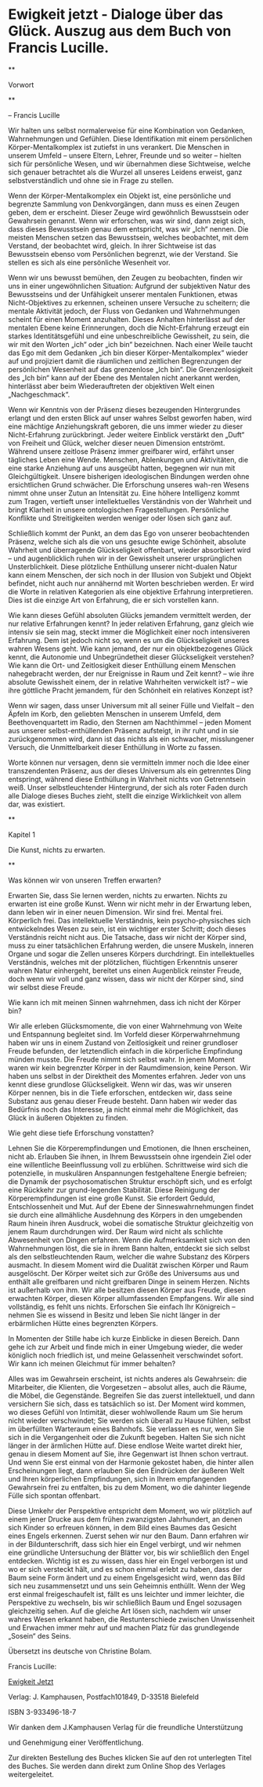 # Ewigkeit jetzt - Dialoge über das Glück. Auszug aus dem Buch von Francis Lucille.

**

Vorwort

**

 &ndash; Francis Lucille  

Wir halten uns selbst normalerweise f&uuml;r eine Kombination von Gedanken, Wahrnehmungen und Gef&uuml;hlen. Diese Identifikation mit einem pers&ouml;nlichen K&ouml;rper-Mentalkomplex ist zutiefst in uns verankert. Die Menschen in unserem Umfeld &ndash; unsere Eltern, Lehrer, Freunde und so weiter &ndash; hielten sich f&uuml;r pers&ouml;nliche Wesen, und wir &uuml;bernahmen diese Sichtweise, welche sich genauer betrachtet als die Wurzel all unseres Leidens erweist, ganz selbstverst&auml;ndlich und ohne sie in Frage zu stellen.  

Wenn der K&ouml;rper-Mentalkomplex ein Objekt ist, eine pers&ouml;nliche und begrenzte Sammlung von Denkvorg&auml;ngen, dann muss es einen Zeugen geben, dem er erscheint. Dieser Zeuge wird gew&ouml;hnlich Bewusstsein oder Gewahrsein genannt. Wenn wir erforschen, was wir sind, dann zeigt sich, dass dieses Bewusstsein genau dem entspricht, was wir &bdquo;Ich&ldquo; nennen. Die meisten Menschen setzen das Bewusstsein, welches beobachtet, mit dem Verstand, der beobachtet wird, gleich. In ihrer Sichtweise ist das Bewusstsein ebenso vom Pers&ouml;nlichen begrenzt, wie der Verstand. Sie stellen es sich als eine pers&ouml;nliche Wesenheit vor.  

Wenn wir uns bewusst bem&uuml;hen, den Zeugen zu beobachten, finden wir uns in einer ungew&ouml;hnlichen Situation: Aufgrund der subjektiven Natur des Bewusstseins und der Unf&auml;higkeit unserer mentalen Funktionen, etwas Nicht-Objektives zu erkennen, scheinen unsere Versuche zu scheitern; die mentale Aktivit&auml;t jedoch, der Fluss von Gedanken und Wahrnehmungen scheint f&uuml;r einen Moment anzuhalten. Dieses Anhalten hinterl&auml;sst auf der mentalen Ebene keine Erinnerungen, doch die Nicht-Erfahrung erzeugt ein starkes Identit&auml;tsgef&uuml;hl und eine unbeschreibliche Gewissheit, zu sein, die wir mit den Worten &bdquo;ich&ldquo; oder &bdquo;ich bin&ldquo; bezeichnen. Nach einer Weile taucht das Ego mit dem Gedanken &bdquo;ich bin dieser K&ouml;rper-Mentalkomplex&ldquo; wieder auf und projiziert damit die r&auml;umlichen und zeitlichen Begrenzungen der pers&ouml;nlichen Wesenheit auf das grenzenlose &bdquo;Ich bin&ldquo;. Die Grenzenlosigkeit des &bdquo;Ich bin&ldquo; kann auf der Ebene des Mentalen nicht anerkannt werden, hinterl&auml;sst aber beim Wiederauftreten der objektiven Welt einen &bdquo;Nachgeschmack&ldquo;.  

Wenn wir Kenntnis von der Pr&auml;senz dieses bezeugenden Hintergrundes erlangt und den ersten Blick auf unser wahres Selbst geworfen haben, wird eine m&auml;chtige Anziehungskraft geboren, die uns immer wieder zu dieser Nicht-Erfahrung zur&uuml;ckbringt. Jeder weitere Einblick verst&auml;rkt den &bdquo;Duft&ldquo; von Freiheit und Gl&uuml;ck, welcher dieser neuen Dimension entstr&ouml;mt. W&auml;hrend unsere zeitlose Pr&auml;senz immer greifbarer wird, erf&auml;hrt unser t&auml;gliches Leben eine Wende. Menschen, Ablenkungen und Aktivit&auml;ten, die eine starke Anziehung auf uns ausge&uuml;bt hatten, begegnen wir nun mit Gleichg&uuml;ltigkeit. Unsere bisherigen ideologischen Bindungen werden ohne ersichtlichen Grund schw&auml;cher. Die Erforschung unseres wah-ren Wesens nimmt ohne unser Zutun an Intensit&auml;t zu. Eine h&ouml;here Intelligenz kommt zum Tragen, vertieft unser intellektuelles Verst&auml;ndnis von der Wahrheit und bringt Klarheit in unsere ontologischen Fragestellungen. Pers&ouml;nliche Konflikte und Streitigkeiten werden weniger oder l&ouml;sen sich ganz auf.  

Schlie&szlig;lich kommt der Punkt, an dem das Ego von unserer beobachtenden Pr&auml;senz, welche sich als die von uns gesuchte ewige Sch&ouml;nheit, absolute Wahrheit und &uuml;berragende Gl&uuml;ckseligkeit offenbart, wieder absorbiert wird &ndash; und augenblicklich ruhen wir in der Gewissheit unserer urspr&uuml;nglichen Unsterblichkeit. Diese pl&ouml;tzliche Enth&uuml;llung unserer nicht-dualen Natur kann einem Menschen, der sich noch in der Illusion von Subjekt und Objekt befindet, nicht auch nur ann&auml;hernd mit Worten beschrieben werden. Er wird die Worte in relativen Kategorien als eine objektive Erfahrung interpretieren. Dies ist die einzige Art von Erfahrung, die er sich vorstellen kann.  

Wie kann dieses Gef&uuml;hl absoluten Gl&uuml;cks jemandem vermittelt werden, der nur relative Erfahrungen kennt? In jeder relativen Erfahrung, ganz gleich wie intensiv sie sein mag, steckt immer die M&ouml;glichkeit einer noch intensiveren Erfahrung. Dem ist jedoch nicht so, wenn es um die Gl&uuml;ckseligkeit unseres wahren Wesens geht. Wie kann jemand, der nur ein objektbezogenes Gl&uuml;ck kennt, die Autonomie und Unbegr&uuml;ndetheit dieser Gl&uuml;ckseligkeit verstehen? Wie kann die Ort- und Zeitlosigkeit dieser Enth&uuml;llung einem Menschen nahegebracht werden, der nur Ereignisse in Raum und Zeit kennt? &ndash; wie ihre absolute Gewissheit einem, der in relative Wahrheiten verwickelt ist? &ndash; wie ihre g&ouml;ttliche Pracht jemandem, f&uuml;r den Sch&ouml;nheit ein relatives Konzept ist?  

Wenn wir sagen, dass unser Universum mit all seiner F&uuml;lle und Vielfalt &ndash; den &Auml;pfeln im Korb, den geliebten Menschen in unserem Umfeld, dem Beethovenquartett im Radio, den Sternen am Nachthimmel &ndash; jeden Moment aus unserer selbst-enth&uuml;llenden Pr&auml;senz aufsteigt, in ihr ruht und in sie zur&uuml;ckgenommen wird, dann ist das nichts als ein schwacher, misslungener Versuch, die Unmittelbarkeit dieser Enth&uuml;llung in Worte zu fassen.  

Worte k&ouml;nnen nur versagen, denn sie vermitteln immer noch die Idee einer transzendenten Pr&auml;senz, aus der dieses Universum als ein getrenntes Ding entspringt, w&auml;hrend diese Enth&uuml;llung in Wahrheit nichts von Getrenntsein wei&szlig;. Unser selbstleuchtender Hintergrund, der sich als roter Faden durch alle Dialoge dieses Buches zieht, stellt die einzige Wirklichkeit von allem dar, was existiert.  

**

Kapitel 1  

Die Kunst, nichts zu erwarten.

**

Was k&ouml;nnen wir von unseren Treffen erwarten?

Erwarten Sie, dass Sie lernen werden, nichts zu erwarten. Nichts zu erwarten ist eine gro&szlig;e Kunst. Wenn wir nicht mehr in der Erwartung leben, dann leben wir in einer neuen Dimension. Wir sind frei. Mental frei. K&ouml;rperlich frei. Das intellektuelle Verst&auml;ndnis, kein psycho-physisches sich entwickelndes Wesen zu sein, ist ein wichtiger erster Schritt; doch dieses Verst&auml;ndnis reicht nicht aus. Die Tatsache, dass wir nicht der K&ouml;rper sind, muss zu einer tats&auml;chlichen Erfahrung werden, die unsere Muskeln, inneren Organe und sogar die Zellen unseres K&ouml;rpers durchdringt. Ein intellektuelles Verst&auml;ndnis, welches mit der pl&ouml;tzlichen, fl&uuml;chtigen Erkenntnis unserer wahren Natur einhergeht, bereitet uns einen Augenblick reinster Freude, doch wenn wir voll und ganz wissen, dass wir nicht der K&ouml;rper sind, sind wir selbst diese Freude.  

Wie kann ich mit meinen Sinnen wahrnehmen, dass ich nicht der K&ouml;rper bin?  

Wir alle erleben Gl&uuml;cksmomente, die von einer Wahrnehmung von Weite und Entspannung begleitet sind. Im Vorfeld dieser K&ouml;rperwahrnehmung haben wir uns in einem Zustand von Zeitlosigkeit und reiner grundloser Freude befunden, der letztendlich einfach in die k&ouml;rperliche Empfindung m&uuml;nden musste. Die Freude nimmt sich selbst wahr. In jenem Moment waren wir kein begrenzter K&ouml;rper in der Raumdimension, keine Person. Wir haben uns selbst in der Direktheit des Momentes erfahren. Jeder von uns kennt diese grundlose Gl&uuml;ckseligkeit. Wenn wir das, was wir unseren K&ouml;rper nennen, bis in die Tiefe erforschen, entdecken wir, dass seine Substanz aus genau dieser Freude besteht. Dann haben wir weder das Bed&uuml;rfnis noch das Interesse, ja nicht einmal mehr die M&ouml;glichkeit, das Gl&uuml;ck in &auml;u&szlig;eren Objekten zu finden.  

Wie geht diese tiefe Erforschung vonstatten?

Lehnen Sie die K&ouml;rperempfindungen und Emotionen, die Ihnen erscheinen, nicht ab. Erlauben Sie ihnen, in Ihrem Bewusstsein ohne irgendein Ziel oder eine willentliche Beeinflussung voll zu erbl&uuml;hen. Schrittweise wird sich die potenzielle, in muskul&auml;ren Anspannungen festgehaltene Energie befreien; die Dynamik der psychosomatischen Struktur ersch&ouml;pft sich, und es erfolgt eine R&uuml;ckkehr zur grund-legenden Stabilit&auml;t. Diese Reinigung der K&ouml;rperempfindungen ist eine gro&szlig;e Kunst. Sie erfordert Geduld, Entschlossenheit und Mut. Auf der Ebene der Sinneswahrnehmungen findet sie durch eine allm&auml;hliche Ausdehnung des K&ouml;rpers in den umgebenden Raum hinein ihren Ausdruck, wobei die somatische Struktur gleichzeitig von jenem Raum durchdrungen wird. Der Raum wird nicht als schlichte Abwesenheit von Dingen erfahren. Wenn die Aufmerksamkeit sich von den Wahrnehmungen l&ouml;st, die sie in ihrem Bann halten, entdeckt sie sich selbst als den selbstleuchtenden Raum, welcher die wahre Substanz des K&ouml;rpers ausmacht. In diesem Moment wird die Dualit&auml;t zwischen K&ouml;rper und Raum ausgel&ouml;scht. Der K&ouml;rper weitet sich zur Gr&ouml;&szlig;e des Universums aus und enth&auml;lt alle greifbaren und nicht greifbaren Dinge in seinem Herzen. Nichts ist au&szlig;erhalb von ihm. Wir alle besitzen diesen K&ouml;rper aus Freude, diesen erwachten K&ouml;rper, diesen K&ouml;rper allumfassenden Empfangens. Wir alle sind vollst&auml;ndig, es fehlt uns nichts. Erforschen Sie einfach Ihr K&ouml;nigreich &ndash; nehmen Sie es wissend in Besitz und leben Sie nicht l&auml;nger in der erb&auml;rmlichen H&uuml;tte eines begrenzten K&ouml;rpers.  

In Momenten der Stille habe ich kurze Einblicke in diesen Bereich. Dann gehe ich zur Arbeit und finde mich in einer Umgebung wieder, die weder k&ouml;niglich noch friedlich ist, und meine Gelassenheit verschwindet sofort. Wir kann ich meinen Gleichmut f&uuml;r immer behalten?

Alles was im Gewahrsein erscheint, ist nichts anderes als Gewahrsein: die Mitarbeiter, die Klienten, die Vorgesetzen &ndash; absolut alles, auch die R&auml;ume, die M&ouml;bel, die Gegenst&auml;nde. Begreifen Sie das zuerst intellektuell, und dann versichern Sie sich, dass es tats&auml;chlich so ist. Der Moment wird kommen, wo dieses Gef&uuml;hl von Intimit&auml;t, dieser wohlwollende Raum um Sie herum nicht wieder verschwindet; Sie werden sich &uuml;berall zu Hause f&uuml;hlen, selbst im &uuml;berf&uuml;llten Warteraum eines Bahnhofs. Sie verlassen es nur, wenn Sie sich in die Vergangenheit oder die Zukunft begeben. Halten Sie sich nicht l&auml;nger in der &auml;rmlichen H&uuml;tte auf. Diese endlose Weite wartet direkt hier, genau in diesem Moment auf Sie, ihre Gegenwart ist Ihnen schon vertraut. Und wenn Sie erst einmal von der Harmonie gekostet haben, die hinter allen Erscheinungen liegt, dann erlauben Sie den Eindr&uuml;cken der &auml;u&szlig;eren Welt und Ihren k&ouml;rperlichen Empfindungen, sich in Ihrem empfangenden Gewahrsein frei zu entfalten, bis zu dem Moment, wo die dahinter liegende F&uuml;lle sich spontan offenbart.  

Diese Umkehr der Perspektive entspricht dem Moment, wo wir pl&ouml;tzlich auf einem jener Drucke aus dem fr&uuml;hen zwanzigsten Jahrhundert, an denen sich Kinder so erfreuen k&ouml;nnen, in dem Bild eines Baumes das Gesicht eines Engels erkennen. Zuerst sehen wir nur den Baum. Dann erfahren wir in der Bildunterschrift, dass sich hier ein Engel verbirgt, und wir nehmen eine gr&uuml;ndliche Untersuchung der Bl&auml;tter vor, bis wir schlie&szlig;lich den Engel entdecken. Wichtig ist es zu wissen, dass hier ein Engel verborgen ist und wo er sich versteckt h&auml;lt, und es schon einmal erlebt zu haben, dass der Baum seine Form &auml;ndert und zu einem Engelsgesicht wird, wenn das Bild sich neu zusammensetzt und uns sein Geheimnis enth&uuml;llt. Wenn der Weg erst einmal freigeschaufelt ist, f&auml;llt es uns leichter und immer leichter, die Perspektive zu wechseln, bis wir schlie&szlig;lich Baum und Engel sozusagen gleichzeitig sehen. Auf die gleiche Art l&ouml;sen sich, nachdem wir unser wahres Wesen erkannt haben, die Restunterschiede zwischen Unwissenheit und Erwachen immer mehr auf und machen Platz f&uuml;r das grundlegende &bdquo;Sosein&ldquo; des Seins.  

&Uuml;bersetzt ins deutsche von Christine Bolam.

Francis Lucille:&nbsp;

[Ewigkeit Jetzt](http://web.archive.org/web/20100924193702/http://weltinnenraum.de/oxid.php/cl/alist/cnid/spirituelle-tradition-advaita/pgNr/3)&nbsp;

Verlag: J. Kamphausen, Postfach101849, D-33518 Bielefeld   

ISBN 3-933496-18-7  

Wir danken dem J.Kamphausen Verlag f&uuml;r die freundliche Unterst&uuml;tzung   

und Genehmigung einer Ver&ouml;ffentlichung.   

Zur direkten Bestellung des Buches klicken Sie auf den rot unterlegten Titel des Buches. Sie werden dann direkt zum Online Shop des Verlages weitergeleitet.  


